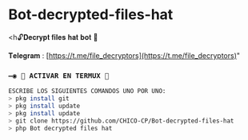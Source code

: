 # Bot-decrypted-files-hat
<h🔓𝐃𝐞𝐜𝐫𝐲𝐩𝐭 𝐟𝐢𝐥𝐞𝐬 𝐡𝐚𝐭 𝐛𝐨𝐭 🔑

𝐓𝐞𝐥𝐞𝐠𝐫𝐚𝐦 : [https://t.me/file_decryptors](https://t.me/file_decryptors)"
### `—◉ 👾 ACTIVAR EN TERMUX 👾`
```bash
ESCRIBE LOS SIGUIENTES COMANDOS UNO POR UNO:
> pkg install git
> pkg install update
> pkg install update
> git clone https://github.com/CHICO-CP/Bot-decrypted-files-hat
> php Bot decrypted files hat

